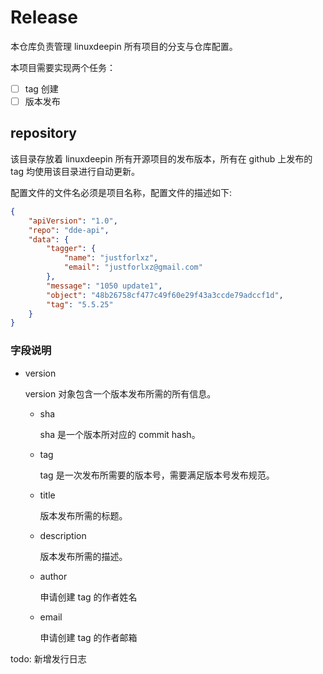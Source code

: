 # Release

本仓库负责管理 linuxdeepin 所有项目的分支与仓库配置。

本项目需要实现两个任务：

- [ ] tag 创建
- [ ] 版本发布

## repository

该目录存放着 linuxdeepin 所有开源项目的发布版本，所有在 github 上发布的 tag 均使用该目录进行自动更新。


配置文件的文件名必须是项目名称，配置文件的描述如下:


```json
{
    "apiVersion": "1.0",
    "repo": "dde-api",
    "data": {
        "tagger": {
            "name": "justforlxz",
            "email": "justforlxz@gmail.com"
        },
        "message": "1050 update1",
        "object": "48b26758cf477c49f60e29f43a3ccde79adccf1d",
        "tag": "5.5.25"
    }
}
```

### 字段说明

- version

  version 对象包含一个版本发布所需的所有信息。

  - sha

    sha 是一个版本所对应的 commit hash。

  - tag

    tag 是一次发布所需要的版本号，需要满足版本号发布规范。

  - title

    版本发布所需的标题。

  - description

    版本发布所需的描述。

  - author

    申请创建 tag 的作者姓名

  - email

    申请创建 tag 的作者邮箱

todo: 新增发行日志